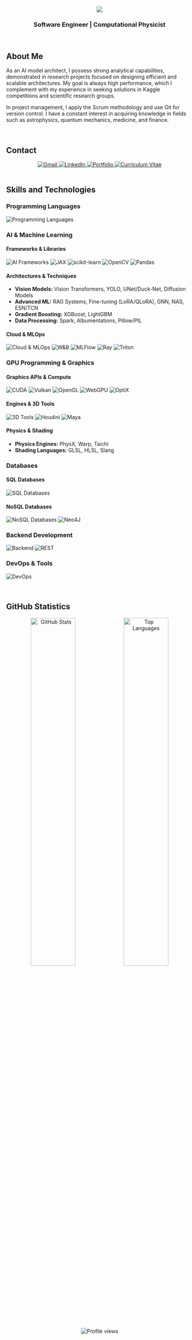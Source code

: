 <h1 align="center">
    <img src="https://readme-typing-svg.herokuapp.com/?font=Righteous&size=35&center=true&vCenter=true&width=500&height=70&duration=4000&lines=Hello!+I'm+Álvaro+👋" />
</h1>

<h3 align="center">Software Engineer | Computational Physicist</h3>

<br>

## About Me

As an AI model architect, I possess strong analytical capabilities, demonstrated in research projects focused on designing efficient and scalable architectures. My goal is always high performance, which I complement with my experience in seeking solutions in Kaggle competitions and scientific research groups.

In project management, I apply the Scrum methodology and use Git for version control. I have a constant interest in acquiring knowledge in fields such as astrophysics, quantum mechanics, medicine, and finance.

<br>

## Contact

<div align="center">
  <a href="mailto:alvaro.vazquez.1716@gmail.com">
    <img src="https://img.shields.io/badge/Gmail-EA4335?style=for-the-badge&logo=gmail&logoColor=white" alt="Gmail" />
  </a>
  <a href="https://www.linkedin.com/in/álvaro-vázquez-384956323/" target="_blank">
    <img src="https://img.shields.io/badge/LinkedIn-0A66C2?style=for-the-badge&logo=linkedin&logoColor=white" alt="LinkedIn" />
  </a>
  <a href="https://SashVqz.github.io" target="_blank">
     <img src="https://img.shields.io/badge/Portfolio-FF5722?style=for-the-badge&logo=safari&logoColor=white" alt="Portfolio" />
  </a>
  <a href="https://www.canva.com/design/DAGV6cn5gSk/XhEuxhCcwEUYOCc4GZ5mcA/view?utm_content=DAGV6cn5gSk&utm_campaign=designshare&utm_medium=link2&utm_source=uniquelinks&utlId=h04e5daecfe" target="_blank">
     <img src="https://img.shields.io/badge/Curriculum-333333?style=for-the-badge&logo=google-drive&logoColor=white" alt="Curriculum Vitae" />
  </a>
</div>

<br>

## Skills and Technologies

### Programming Languages
<p>
  <img src="https://skillicons.dev/icons?i=c,cpp,cs,rust,python,julia,java,js,ts,r" alt="Programming Languages"/>
</p>

### AI & Machine Learning

#### Frameworks & Libraries
<p>
  <img src="https://skillicons.dev/icons?i=pytorch,tensorflow" alt="AI Frameworks"/>
  <img src="https://img.shields.io/badge/JAX-8A2BE2?style=for-the-badge&logo=google&logoColor=white" alt="JAX"/>
  <img src="https://img.shields.io/badge/scikit--learn-F7931E?style=for-the-badge&logo=scikit-learn&logoColor=white" alt="scikit-learn"/>
  <img src="https://img.shields.io/badge/OpenCV-5C3EE8?style=for-the-badge&logo=opencv&logoColor=white" alt="OpenCV"/>
  <img src="https://img.shields.io/badge/Pandas-150458?style=for-the-badge&logo=pandas&logoColor=white" alt="Pandas"/>
</p>

#### Architectures & Techniques
- **Vision Models:** Vision Transformers, YOLO, UNet/Duck-Net, Diffusion Models
- **Advanced ML:** RAG Systems, Fine-tuning (LoRA/QLoRA), GNN, NAS, ESN/TCN
- **Gradient Boosting:** XGBoost, LightGBM
- **Data Processing:** Spark, Albumentations, Pillow/PIL

#### Cloud & MLOps
<p>
  <img src="https://skillicons.dev/icons?i=aws,azure,docker,kubernetes,git" alt="Cloud & MLOps"/>
  <img src="https://img.shields.io/badge/Weights_&_Biases-FFBE00?style=for-the-badge&logo=weightsandbiases&logoColor=black" alt="W&B"/>
  <img src="https://img.shields.io/badge/MLFlow-0194E2?style=for-the-badge&logo=mlflow&logoColor=white" alt="MLFlow"/>
  <img src="https://img.shields.io/badge/Ray-028CF0?style=for-the-badge&logo=ray&logoColor=white" alt="Ray"/>
  <img src="https://img.shields.io/badge/Triton-76B900?style=for-the-badge&logo=nvidia&logoColor=white" alt="Triton"/>
</p>

### GPU Programming & Graphics

#### Graphics APIs & Compute
<p>
  <img src="https://img.shields.io/badge/CUDA-76B900?style=for-the-badge&logo=nvidia&logoColor=white" alt="CUDA"/>
  <img src="https://img.shields.io/badge/Vulkan-AC162C?style=for-the-badge&logo=vulkan&logoColor=white" alt="Vulkan"/>
  <img src="https://img.shields.io/badge/OpenGL-5586A4?style=for-the-badge&logo=opengl&logoColor=white" alt="OpenGL"/>
  <img src="https://img.shields.io/badge/WebGPU-005A9C?style=for-the-badge&logo=webgpu&logoColor=white" alt="WebGPU"/>
  <img src="https://img.shields.io/badge/OptiX-76B900?style=for-the-badge&logo=nvidia&logoColor=white" alt="OptiX"/>
</p>

#### Engines & 3D Tools
<p>
  <img src="https://skillicons.dev/icons?i=unity,blender" alt="3D Tools"/>
  <img src="https://img.shields.io/badge/Houdini-FF4713?style=for-the-badge&logo=houdini&logoColor=white" alt="Houdini"/>
  <img src="https://img.shields.io/badge/Maya-00B2A9?style=for-the-badge&logo=autodesk&logoColor=white" alt="Maya"/>
</p>

#### Physics & Shading
- **Physics Engines:** PhysX, Warp, Taichi
- **Shading Languages:** GLSL, HLSL, Slang

### Databases

#### SQL Databases
<p>
  <img src="https://skillicons.dev/icons?i=postgresql,mysql" alt="SQL Databases"/>
</p>

#### NoSQL Databases
<p>
  <img src="https://skillicons.dev/icons?i=mongodb,redis,cassandra,firebase" alt="NoSQL Databases"/>
  <img src="https://img.shields.io/badge/Neo4J-008CC1?style=for-the-badge&logo=neo4j&logoColor=white" alt="Neo4J"/>
</p>

### Backend Development
<p>
  <img src="https://skillicons.dev/icons?i=fastapi,flask,nodejs,express,graphql" alt="Backend"/>
  <img src="https://img.shields.io/badge/REST_API-009688?style=for-the-badge&logo=fastapi&logoColor=white" alt="REST"/>
</p>

### DevOps & Tools
<p>
  <img src="https://skillicons.dev/icons?i=docker,kubernetes,git,github" alt="DevOps"/>
</p>

<br>

## GitHub Statistics

<div align="center">
  <img width="49%" src="https://github-readme-stats-salesp07.vercel.app/api?username=SashVqz&count_private=true&show_icons=true&rank_icon=github&border_radius=10&bg_color=gray&title_color=black&icon_color=black&text_color=black" alt="GitHub Stats"/>
  <img width="49%" src="https://github-readme-stats-salesp07.vercel.app/api/top-langs/?username=SashVqz&hide=HTML&langs_count=8&layout=compact&bg_color=gray&title_color=black&text_color=black&border_radius=10&size_weight=0.5&count_weight=0.5&exclude_repo=github-readme-stats" alt="Top Languages"/>
</div>


<div align="center">
  <img src="https://komarev.com/ghpvc/?username=SashVqz&color=blueviolet&style=flat-square&label=Profile+Views" alt="Profile views" />
</div>
